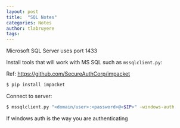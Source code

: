 ```yaml
---
layout: post
title:  "SQL Notes"
categories: Notes
author: tlabruyere
tags: 
---
```


Microsoft SQL Server uses port 1433

Install tools that will work with MS SQL such as `mssqlclient.py`: 

Ref: https://github.com/SecureAuthCorp/impacket

```bash
$ pip install impacket
```

Connect to server:

```bash
$ mssqlclient.py "<domain/user>:<password>@<$IP>" -windows-auth
```

If windows auth is the way you are authenticating 

